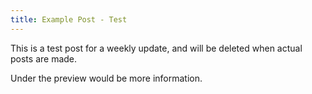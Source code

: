 ```yaml
---
title: Example Post - Test
---
```


This is a test post for a weekly update, and will be deleted when actual posts are made. 

<!-- more -->

Under the preview would be more information. 
